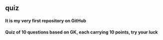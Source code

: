 <h2>quiz</h2>
<h4>It is my very first repository on GitHub</h4>
<h4>Quiz of 10 questions based on GK, each carrying 10 points, try your luck</h4>

